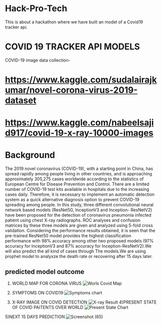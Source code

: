# Hack-Pro-Tech
This is about a hackathon where we have built an model of a Covid19 tracker api.

# COVID 19 TRACKER API MODELS
COVID-19 image data collection-
# https://www.kaggle.com/sudalairajkumar/novel-corona-virus-2019-dataset
# https://www.kaggle.com/nabeelsajid917/covid-19-x-ray-10000-images
# Background
The 2019 novel coronavirus (COVID-19), with a starting point in China, has spread rapidly
among people living in other countries, and is approaching approximately 305,275 cases  worldwide according to the statistics of European Centre for Disease Prevention and Control.  There are a limited number of COVID-19 test kits available in hospitals due to the increasing  cases daily. Therefore, it is necessary to implement an automatic detection system as a quick  alternative diagnosis option to prevent COVID-19 spreading among people. In this study, three  different convolutional neural network based models (ResNet50, InceptionV3 and Inception-  ResNetV2) have been proposed for the detection of coronavirus pneumonia infected patient  using chest X-ray radiographs. ROC analyses and confusion matrices by these three models are  given and analyzed using 5-fold cross validation. Considering the performance results obtained,  it is seen that the pre-trained ResNet50 model provides the highest classification performance  with 98% accuracy among other two proposed models (97% accuracy for InceptionV3 and 87%  accuracy for Inception-ResNetV2).We will also predict the all kind of cases through
The models.We are using prophet model to analyxze the death rate or recovering after 15 days later.

## predicted model outcome
1)  WORLD MAP FOR CORONA VIRUS 
![Worls Covid Map](https://user-images.githubusercontent.com/43465317/80907563-e734c600-8d35-11ea-92ea-079a673b8b93.png)

2) SYMPTOMS ON COVID19
 ![Symptoms chart](https://user-images.githubusercontent.com/43465317/80907686-95407000-8d36-11ea-85c1-4c4dda8ecf7b.png)
3) X-RAY IMAGE ON COVID DETECTION
 ![X-ray Result](https://user-images.githubusercontent.com/43465317/80907729-0849e680-8d37-11ea-8e18-4899677dfd0a.png)
 4)PRESENT STATE OF COVID PAITENTS OVER WORLD
  ![Present State Chart](https://user-images.githubusercontent.com/43465317/80907809-873f1f00-8d37-11ea-89ae-ff066ca21ce5.png)
  
 5)NEXT 15 DAYS PREDICTION
  ![Screenshot (65)](https://user-images.githubusercontent.com/43465317/80907858-ed2ba680-8d37-11ea-8019-d741579f6428.png)

 
